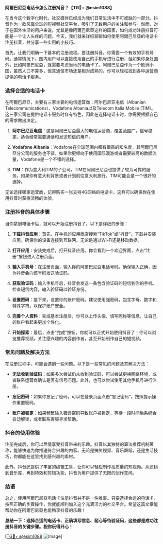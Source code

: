 **阿爾巴尼亞电话卡怎么注册抖音？【TG💪+ @esim1088】**

在当今这个数字化时代，社交媒体已经成为我们日常生活中不可或缺的一部分。抖音作为一款风靡全球的短视频社交平台，吸引了无数用户的关注和参与。然而，对于在国外生活的用户来说，尤其是像阿爾巴尼亞这样的国家，如何成功注册抖音可能是一个让人头疼的问题。今天，我们就来详细聊聊如何使用阿爾巴尼亞的电话卡注册抖音，并分享一些实用的小技巧。

首先，让我们明确一下基本的注册流程。要注册抖音，你需要一个有效的手机号码。通常情况下，国内用户可以直接使用自己的手机号进行注册，但如果你身处国外，比如阿爾巴尼亞，就需要考虑当地的电话卡了。阿爾巴尼亞作为一个欧洲小国，虽然人口不算多，但其通信市场还是相对成熟的，你可以轻松找到各种运营商提供的电话卡服务。

### 选择合适的电话卡

在阿爾巴尼亞，主要有三家主要的电信运营商：阿尔巴尼亚电信（Albanian Telecommunications）、Vodafone Albania以及Telecom Italia Mobile (TIM)。这三家公司在提供电话卡服务时各有特色，因此在选择电话卡时，你需要根据自己的需求做出决定。

1. **阿尔巴尼亚电信**：这是阿爾巴尼亞最大的电信运营商，覆盖范围广，信号稳定。适合经常需要通话和发送短信的用户。
   
2. **Vodafone Albania**：Vodafone在全球范围内都有很高的知名度，其阿爾巴尼亞分公司的服务也不错。如果你更倾向于使用国际漫游或者需要较高的数据流量，Vodafone是一个不错的选择。

3. **TIM**：作为意大利TIM的子公司，TIM在阿爾巴尼亞也提供了较为可靠的服务。如果你有意大利背景或者计划前往意大利旅行，TIM可能会是一个很好的选择。

无论选择哪家运营商，记得购买一张支持4G网络的电话卡，这样可以确保你在使用抖音时获得流畅的体验。

### 注册抖音的具体步骤

当你拿到电话卡后，就可以开始注册抖音了。以下是详细的步骤：

1. **下载抖音应用**：首先，在手机的应用商店搜索“TikTok”或“抖音”，下载并安装应用。确保你的设备连接到互联网，无论是通过Wi-Fi还是移动数据。

2. **打开应用**：安装完成后，打开抖音应用。你会看到一个欢迎界面，点击“注册”按钮进入注册页面。

3. **输入手机号**：在注册页面，输入你的阿爾巴尼亞电话号码。确保输入正确，因为抖音会向该号码发送验证码。

4. **获取验证码**：输入手机号后，抖音会发送一条包含验证码的短信到你的手机。检查短信内容，输入验证码以验证身份。

5. **设置密码**：接下来，设置你的账户密码。建议使用强密码，包含字母、数字和特殊字符，以保护账户安全。

6. **完善个人资料**：完成基本注册后，你可以上传头像、填写昵称等信息，让自己的账户看起来更加个性化。

7. **开始探索**：最后，点击“完成”按钮，你就可以正式开始使用抖音了！你可以浏览推荐视频，关注感兴趣的内容创作者，甚至开始制作自己的短视频。

### 常见问题及解决方法

在注册过程中，可能会遇到一些问题。以下是一些常见的问题及其解决方法：

- **无法收到验证码**：如果多次尝试仍未收到验证码，可以尝试更换网络环境，或者联系运营商确认是否有信号问题。此外，也可以尝试使用其他手机号进行注册。

- **忘记密码**：如果你忘记了密码，可以在登录页面点击“忘记密码”，按照提示操作重置密码。

- **账户被锁定**：如果频繁输入错误密码导致账户被锁定，等待一段时间后系统会自动解锁，或者联系客服寻求帮助。

### 抖音的使用体验

注册完成后，你可以尽情享受抖音带来的乐趣。抖音以其独特的算法推荐机制著称，能够快速为你推送符合兴趣的内容。无论是搞笑视频、音乐舞蹈，还是生活技巧，你都能在这里找到感兴趣的素材。

此外，抖音还提供了丰富的编辑工具，让你可以轻松制作高质量的短视频。从滤镜到音乐库，再到特效和剪辑功能，抖音为用户提供了无限的创作空间。

### 结语

总之，使用阿爾巴尼亞电话卡注册抖音并不是一件难事。只要选择合适的电话卡，按照正确的步骤操作，你就能顺利加入这个充满活力的社交平台。希望这篇文章能帮助你在阿爾巴尼亞也能畅享抖音的乐趣！

**总结一下：选择合适的电话卡、正确填写信息、耐心等待验证码，这些都是成功注册抖音的关键步骤。祝你玩得开心！**

[[TG💪+ @esim1088](https://t.me/s/esim1088) ![Image](https://i.postimg.cc/4NQfJmqS/Snipaste-2025-05-13-00-14-12.png)]